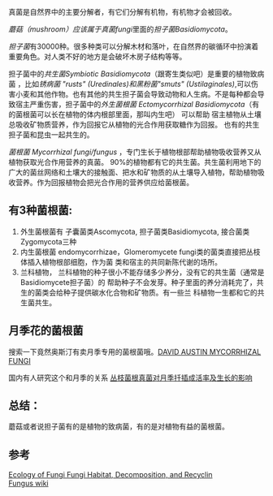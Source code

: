 真菌是自然界中的主要分解者，有它们分解有机物，有机物才会被回收。   


*蘑菇（mushroom）*应该属于*真菌fungi*里面的*担子菌Basidiomycota*。   


*担子菌*有30000种。很多种类可以分解木材和落叶，在自然界的碳循环中扮演着重要角色。对人类不好的地方是会破坏木房子结构等等。   


担子菌中的*共生菌Symbiotic Basidiomycota*（跟寄生类似吧）是重要的植物致病菌 ，比如*锈病菌 "rusts" (Uredinales)*和*黑粉菌"smuts" (Ustilaginales)*,可以伤害小麦和其他作物。也有其他的共生担子菌会导致动物和人生病。不是每种都会导致宿主严重伤害，担子菌中的*外生菌根菌 Ectomycorrhizal Basidiomycota*（有的菌根菌可以长在植物的体内根部里面，那叫内生吧） 可以帮助 宿主植物从土壤总吸收矿物质营养，作为回报它从植物的光合作用获取糖作为回报。
也有的共生担子菌和昆虫一起共生的。   


*菌根菌 Mycorrhizal fungi/fungus*  ，专门生长于植物根部帮助植物吸收营养又从植物获取光合作用营养的真菌。 90%的植物都有它的共生菌。共生菌利用地下的广大的菌丝网络和土壤大的接触面、把水和矿物质的从土壤导入植物，帮助植物吸收营养。作为回报植物会把光合作用的营养供应给菌根菌。   

有3种菌根菌:
-----------
1. 外生菌根菌有 子囊菌类Ascomycota, 担子菌类Basidiomycota,  接合菌类Zygomycota三种    
2. 内生菌根菌 endomycorrhizae，Glomeromycete fungi类的菌类直接把丛枝体插入植物根部细胞，作为菌   类和宿主的共同新陈代谢的场所。   
3. 兰科植物， 兰科植物的种子很小不能存储多少养分，没有它的共生菌（通常是Basidiomycete担子菌）的   帮助种子不会发芽。种子里面的养分消耗完了，共生的菌类会给种子提供碳水化合物和矿物质。有一些兰   科植物一生都和它的共生菌共生。   

月季花的菌根菌
-------------
搜索一下竟然奥斯汀有卖月季专用的菌根菌哦。[DAVID AUSTIN MYCORRHIZAL FUNGI](https://www.davidaustinroses.co.uk/david-austin-mycorrhizal-fungi)

国内有人研究这个和月季的关系
[丛枝菌根真菌对月季扦插成活率及生长的影响](https://wenku.baidu.com/view/643491425f0e7cd18425367e.html)


总结：
-----
蘑菇或者说担子菌有的是植物的致病菌，有的是对植物有益的菌根菌。


参考
----
[Ecology of Fungi Fungi Habitat, Decomposition, and Recyclin](https://courses.lumenlearning.com/boundless-biology/chapter/ecology-of-fungi/)    
[Fungus wiki](https://en.wikipedia.org/wiki/Fungus)
